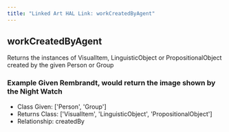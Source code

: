 ```yaml
---
title: "Linked Art HAL Link: workCreatedByAgent"
---
```


## workCreatedByAgent

Returns the instances of VisualItem, LinguisticObject or PropositionalObject created by the given Person or Group

### Example Given Rembrandt, would return the image shown by the Night Watch


* Class Given: ['Person', 'Group']
* Returns Class: ['VisualItem', 'LinguisticObject', 'PropositionalObject']
* Relationship: createdBy

